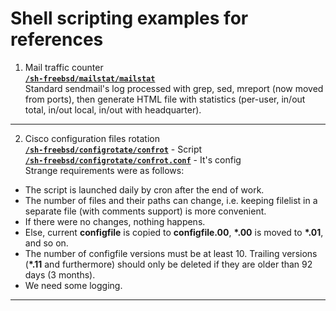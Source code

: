 # Shell scripting examples for references    
1. Mail traffic counter    
[**`/sh-freebsd/mailstat/mailstat`**](https://github.com/wildfielded/samples-shell/blob/master/sh-freebsd/mailstat/mailstat)    
Standard sendmail's log processed with grep, sed, mreport (now moved from ports),
then generate HTML file with statistics (per-user, in/out total, in/out local,
in/out with headquarter).    
----
2. Cisco configuration files rotation    
[**`/sh-freebsd/configrotate/confrot`**](https://github.com/wildfielded/samples-shell/blob/master/sh-freebsd/configrotate/confrot) - Script    
[**`/sh-freebsd/configrotate/confrot.conf`**](https://github.com/wildfielded/samples-shell/blob/master/sh-freebsd/configrotate/confrot.conf) - It's config    
Strange requirements were as follows:    
- The script is launched daily by cron after the end of work.
- The number of files and their paths can change, i.e. keeping filelist in a separate file (with comments support) is more convenient.
- If there were no changes, nothing happens.
- Else, current **configfile** is copied to **configfile.00**, **\*.00** is moved to **\*.01**, and so on.
- The number of configfile versions must be at least 10. Trailing versions (**\*.11** and furthermore) should only be deleted if they are older than 92 days (3 months).
- We need some logging.
----
